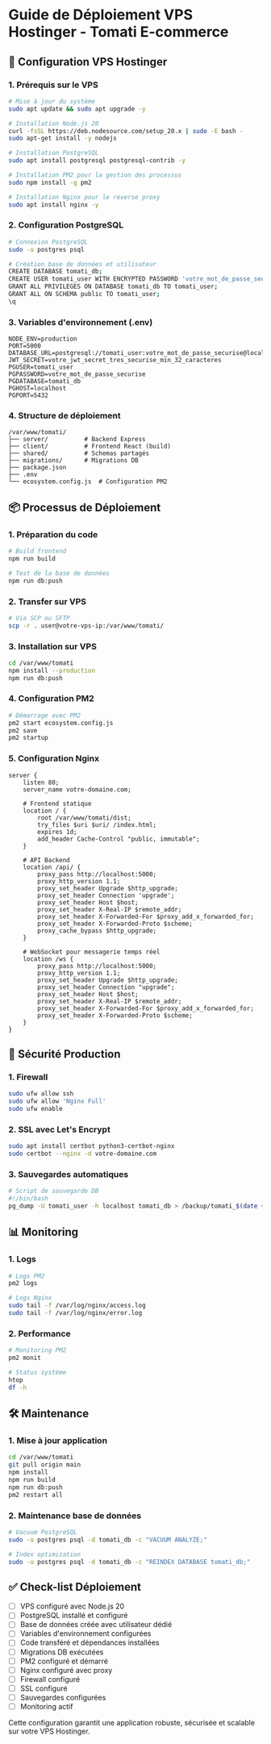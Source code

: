# Guide de Déploiement VPS Hostinger - Tomati E-commerce

## 🚀 Configuration VPS Hostinger

### 1. Prérequis sur le VPS
```bash
# Mise à jour du système
sudo apt update && sudo apt upgrade -y

# Installation Node.js 20
curl -fsSL https://deb.nodesource.com/setup_20.x | sudo -E bash -
sudo apt-get install -y nodejs

# Installation PostgreSQL
sudo apt install postgresql postgresql-contrib -y

# Installation PM2 pour la gestion des processus
sudo npm install -g pm2

# Installation Nginx pour le reverse proxy
sudo apt install nginx -y
```

### 2. Configuration PostgreSQL
```bash
# Connexion PostgreSQL
sudo -u postgres psql

# Création base de données et utilisateur
CREATE DATABASE tomati_db;
CREATE USER tomati_user WITH ENCRYPTED PASSWORD 'votre_mot_de_passe_securise';
GRANT ALL PRIVILEGES ON DATABASE tomati_db TO tomati_user;
GRANT ALL ON SCHEMA public TO tomati_user;
\q
```

### 3. Variables d'environnement (.env)
```env
NODE_ENV=production
PORT=5000
DATABASE_URL=postgresql://tomati_user:votre_mot_de_passe_securise@localhost:5432/tomati_db
JWT_SECRET=votre_jwt_secret_tres_securise_min_32_caracteres
PGUSER=tomati_user
PGPASSWORD=votre_mot_de_passe_securise
PGDATABASE=tomati_db
PGHOST=localhost
PGPORT=5432
```

### 4. Structure de déploiement
```
/var/www/tomati/
├── server/          # Backend Express
├── client/          # Frontend React (build)
├── shared/          # Schemas partagés
├── migrations/      # Migrations DB
├── package.json
├── .env
└── ecosystem.config.js  # Configuration PM2
```

## 📦 Processus de Déploiement

### 1. Préparation du code
```bash
# Build frontend
npm run build

# Test de la base de données
npm run db:push
```

### 2. Transfer sur VPS
```bash
# Via SCP ou SFTP
scp -r . user@votre-vps-ip:/var/www/tomati/
```

### 3. Installation sur VPS
```bash
cd /var/www/tomati
npm install --production
npm run db:push
```

### 4. Configuration PM2
```bash
# Démarrage avec PM2
pm2 start ecosystem.config.js
pm2 save
pm2 startup
```

### 5. Configuration Nginx
```nginx
server {
    listen 80;
    server_name votre-domaine.com;

    # Frontend statique
    location / {
        root /var/www/tomati/dist;
        try_files $uri $uri/ /index.html;
        expires 1d;
        add_header Cache-Control "public, immutable";
    }

    # API Backend
    location /api/ {
        proxy_pass http://localhost:5000;
        proxy_http_version 1.1;
        proxy_set_header Upgrade $http_upgrade;
        proxy_set_header Connection 'upgrade';
        proxy_set_header Host $host;
        proxy_set_header X-Real-IP $remote_addr;
        proxy_set_header X-Forwarded-For $proxy_add_x_forwarded_for;
        proxy_set_header X-Forwarded-Proto $scheme;
        proxy_cache_bypass $http_upgrade;
    }

    # WebSocket pour messagerie temps réel
    location /ws {
        proxy_pass http://localhost:5000;
        proxy_http_version 1.1;
        proxy_set_header Upgrade $http_upgrade;
        proxy_set_header Connection "upgrade";
        proxy_set_header Host $host;
        proxy_set_header X-Real-IP $remote_addr;
        proxy_set_header X-Forwarded-For $proxy_add_x_forwarded_for;
        proxy_set_header X-Forwarded-Proto $scheme;
    }
}
```

## 🔐 Sécurité Production

### 1. Firewall
```bash
sudo ufw allow ssh
sudo ufw allow 'Nginx Full'
sudo ufw enable
```

### 2. SSL avec Let's Encrypt
```bash
sudo apt install certbot python3-certbot-nginx
sudo certbot --nginx -d votre-domaine.com
```

### 3. Sauvegardes automatiques
```bash
# Script de sauvegarde DB
#!/bin/bash
pg_dump -U tomati_user -h localhost tomati_db > /backup/tomati_$(date +%Y%m%d_%H%M%S).sql
```

## 📊 Monitoring

### 1. Logs
```bash
# Logs PM2
pm2 logs

# Logs Nginx
sudo tail -f /var/log/nginx/access.log
sudo tail -f /var/log/nginx/error.log
```

### 2. Performance
```bash
# Monitoring PM2
pm2 monit

# Status système
htop
df -h
```

## 🛠️ Maintenance

### 1. Mise à jour application
```bash
cd /var/www/tomati
git pull origin main
npm install
npm run build
npm run db:push
pm2 restart all
```

### 2. Maintenance base de données
```bash
# Vacuum PostgreSQL
sudo -u postgres psql -d tomati_db -c "VACUUM ANALYZE;"

# Index optimization
sudo -u postgres psql -d tomati_db -c "REINDEX DATABASE tomati_db;"
```

## ✅ Check-list Déploiement

- [ ] VPS configuré avec Node.js 20
- [ ] PostgreSQL installé et configuré
- [ ] Base de données créée avec utilisateur dédié
- [ ] Variables d'environnement configurées
- [ ] Code transféré et dépendances installées
- [ ] Migrations DB exécutées
- [ ] PM2 configuré et démarré
- [ ] Nginx configuré avec proxy
- [ ] Firewall configuré
- [ ] SSL configuré
- [ ] Sauvegardes configurées
- [ ] Monitoring actif

Cette configuration garantit une application robuste, sécurisée et scalable sur votre VPS Hostinger.